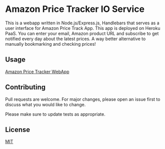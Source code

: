 # Amazon Price Tracker IO Service

This is a webapp written in Node.js/Express.js, Handlebars that serves as a user interface for Amazon Price Track App. This app is deployed on Heroku PaaS. You can enter your email, Amazon product URL and subscribe to get notified every day about the latest prices. A way better alternative to manually bookmarking and checking prices!

## Usage

[Amazon Price Tracker WebApp](https://amzn-price-tracker-io-service.herokuapp.com/)

## Contributing
Pull requests are welcome. For major changes, please open an issue first to discuss what you would like to change.

Please make sure to update tests as appropriate.

## License
[MIT](https://choosealicense.com/licenses/mit/)